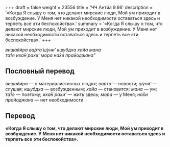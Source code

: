 +++
draft = false
weight = 23556
title = 'ЧЧ Антйа 9.66'
description = '«Когда Я слышу о том, что делают мирские люди, Мой ум приходит в возбуждение. У Меня нет никакой необходимости оставаться здесь и терпеть все эти беспокойства».'
summary = '«Когда Я слышу о том, что делают мирские люди, Мой ум приходит в возбуждение. У Меня нет никакой необходимости оставаться здесь и терпеть все эти беспокойства».'
+++

_вишайӣра ва̄рта̄ ш́уни’ кшубдха хайа мана  
та̄те иха̄н̇ рахи’ мора на̄хи прайоджана”_

## Пословный перевод

_вишайӣра_ — о материалистичных людях; _ва̄рта̄_ — новости; _ш́уни’_ — слушая; _кшубдха_ — возбужденным; _хайа_ — становится; _мана_ — ум; _та̄те_ — поэтому; _иха̄н̇_ _рахи’_ — жить здесь; _мора_ — у Меня; _на̄хи_ _прайоджана_ — нет необходимости.

## Перевод

**«Когда Я слышу о том, что делают мирские люди, Мой ум приходит в возбуждение. У Меня нет никакой необходимости оставаться здесь и терпеть все эти беспокойства».**
